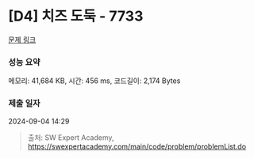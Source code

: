 # [D4] 치즈 도둑 - 7733 

[문제 링크](https://swexpertacademy.com/main/code/problem/problemDetail.do?contestProbId=AWrDOdQqRCUDFARG) 

### 성능 요약

메모리: 41,684 KB, 시간: 456 ms, 코드길이: 2,174 Bytes

### 제출 일자

2024-09-04 14:29



> 출처: SW Expert Academy, https://swexpertacademy.com/main/code/problem/problemList.do